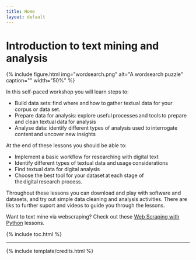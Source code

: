 ```yaml
---
title: Home
layout: default
---
```


# Introduction to text mining and analysis

{% include figure.html img="wordsearch.png" alt="A wordsearch puzzle" caption="" width="50%" %}

In this self-paced workshop you will learn steps to: 

- Build data sets: find where and how to gather textual data for your corpus or data set.  
- Prepare data for analysis: explore useful processes and tools to prepare and clean textual data for analysis
- Analyse data: identify different types of analysis used to interrogate content and uncover new insights

At the end of these lessons you should be able to:

- Implement a basic workflow for researching with digital text  
- Identify different types of textual data and usage considerations   
- Find textual data for digital analysis  
- Choose the best tool for your dataset at each stage of the digital research process. 


Throughout these lessons you can download and play with software and datasets, and try out simple data cleaning and analysis activities. There are liks to further suport and videos to guide you through the lessons.

Want to text mine via webscraping?  Check out these [Web Scraping with Python](https://gu-eresearch.github.io/web_scraping_workshop/) lessons.

{% include toc.html %}

------

{% include template/credits.html %}
